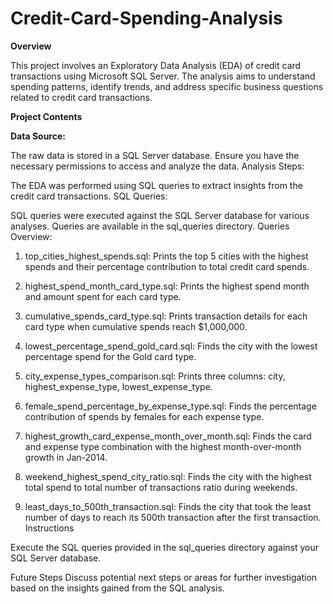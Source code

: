 # Credit-Card-Spending-Analysis

**Overview**

This project involves an Exploratory Data Analysis (EDA) of credit card transactions using Microsoft SQL Server. The analysis aims to understand spending patterns, identify trends, and address specific business questions related to credit card transactions.

**Project Contents**

**Data Source:**

The raw data is stored in a SQL Server database.
Ensure you have the necessary permissions to access and analyze the data.
Analysis Steps:

The EDA was performed using SQL queries to extract insights from the credit card transactions.
SQL Queries:

SQL queries were executed against the SQL Server database for various analyses.
Queries are available in the sql_queries directory.
Queries Overview:

1. top_cities_highest_spends.sql: 
Prints the top 5 cities with the highest spends and their percentage contribution to total credit card spends.

2. highest_spend_month_card_type.sql: 
Prints the highest spend month and amount spent for each card type.

3. cumulative_spends_card_type.sql: 
Prints transaction details for each card type when cumulative spends reach $1,000,000.

4. lowest_percentage_spend_gold_card.sql: 
Finds the city with the lowest percentage spend for the Gold card type.

5. city_expense_types_comparison.sql: 
Prints three columns: city, highest_expense_type, lowest_expense_type.

6. female_spend_percentage_by_expense_type.sql: 
Finds the percentage contribution of spends by females for each expense type.

7. highest_growth_card_expense_month_over_month.sql: 
Finds the card and expense type combination with the highest month-over-month growth in Jan-2014.

8. weekend_highest_spend_city_ratio.sql: 
Finds the city with the highest total spend to total number of transactions ratio during weekends.

9. least_days_to_500th_transaction.sql:
Finds the city that took the least number of days to reach its 500th transaction after the first transaction.
Instructions

Execute the SQL queries provided in the sql_queries directory against your SQL Server database.

Future Steps
Discuss potential next steps or areas for further investigation based on the insights gained from the SQL analysis.




